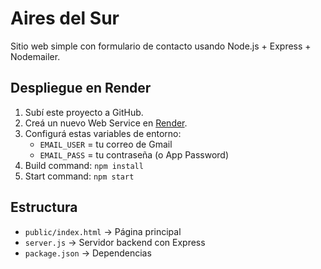 # Aires del Sur

Sitio web simple con formulario de contacto usando Node.js + Express + Nodemailer.

## Despliegue en Render

1. Subí este proyecto a GitHub.
2. Creá un nuevo Web Service en [Render](https://render.com/).
3. Configurá estas variables de entorno:
   - `EMAIL_USER` = tu correo de Gmail
   - `EMAIL_PASS` = tu contraseña (o App Password)
4. Build command: `npm install`
5. Start command: `npm start`

## Estructura

- `public/index.html` → Página principal
- `server.js` → Servidor backend con Express
- `package.json` → Dependencias
